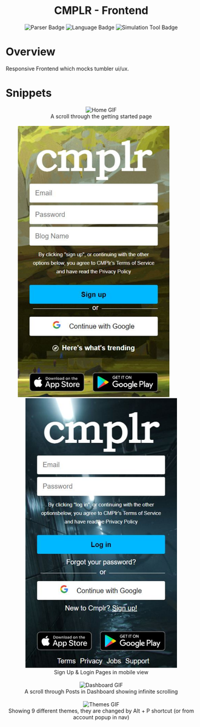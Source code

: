 <h1 align="center">
  CMPLR - Frontend
</h1>
<p align="center">
  <a style="text-decoration:none" >
    <img src="https://img.shields.io/badge/Parser Language-Python-blue" alt="Parser Badge" />
  </a>
  <a style="text-decoration:none" >
    <img src="https://img.shields.io/badge/Language-VHDL-blue" alt="Language Badge" />
  </a>
  <a style="text-decoration:none" >
    <img src="https://img.shields.io/badge/Simulation Tool-ModelSim-green" alt="Simulation Tool Badge" />
  </a>
</p>

# Overview

Responsive Frontend which mocks tumbler ui/ux.

# Snippets

<div align="center">
<img src="./ReadmeGIFs/Home.gif" alt="Home GIF">
</div>

<div align="center">
  A scroll through the getting started page
</div>
<br/>

<div align="center">
<img src="./ReadmeGIFs/SignUp.JPG" alt="Signup" style="width:400px; margin-right: 40px;">
<img src="./ReadmeGIFs/Login.JPG" alt="Login" style="width:400px;">
</div>

<div align="center">
  Sign Up & Login Pages in mobile view
</div>
<br/>

<div align="center">
<img src="./ReadmeGIFs/Dashboard.gif" alt="Dashboard GIF">
</div>

<div align="center">
  A scroll through Posts in Dashboard showing infinite scrolling
</div>
<br/>

<div align="center">
<img src="./ReadmeGIFs/Themes.gif" alt="Themes GIF">
</div>

<div align="center">
  Showing 9 different themes, they are changed by Alt + P shortcut (or from account popup in nav)
</div>
<br/>
